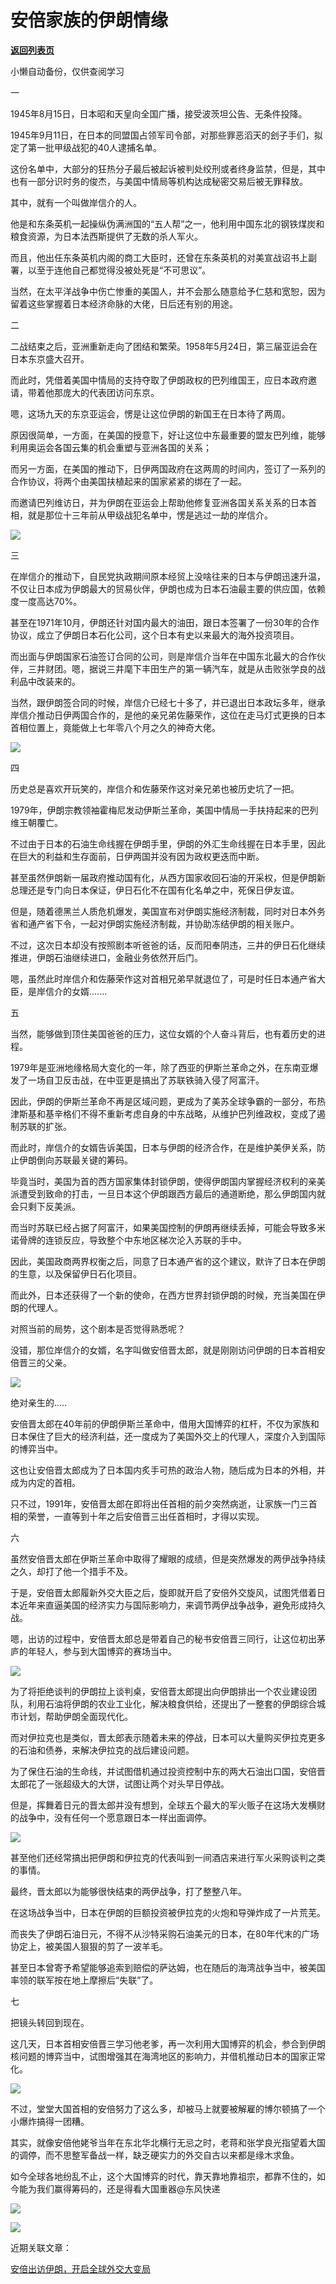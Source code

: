 # 安倍家族的伊朗情缘

[**返回列表页**](/gzh/政事堂2019)

小懒自动备份，仅供查阅学习

一

  

1945年8月15日，日本昭和天皇向全国广播，接受波茨坦公告、无条件投降。

  

1945年9月11日，在日本的同盟国占领军司令部，对那些罪恶滔天的刽子手们，拟定了第一批甲级战犯的40人逮捕名单。

  

这份名单中，大部分的狂热分子最后被起诉被判处绞刑或者终身监禁，但是，其中也有一部分识时务的俊杰，与美国中情局等机构达成秘密交易后被无罪释放。

  

其中，就有一个叫做岸信介的人。

  

他是和东条英机一起操纵伪满洲国的“五人帮”之一，他利用中国东北的钢铁煤炭和粮食资源，为日本法西斯提供了无数的杀人军火。

  

而且，他出任东条英机内阁的商工大臣时，还曾在东条英机的对美宣战诏书上副署，以至于连他自己都觉得没被处死是“不可思议”。  

  

当然，在太平洋战争中伤亡惨重的美国人，并不会那么随意给予仁慈和宽恕，因为留着这些掌握着日本经济命脉的大佬，日后还有别的用途。

  

  

二  

  

二战结束之后，亚洲重新走向了团结和繁荣。1958年5月24日，第三届亚运会在日本东京盛大召开。

  

而此时，凭借着美国中情局的支持夺取了伊朗政权的巴列维国王，应日本政府邀请，带着他那庞大的代表团访问东京。

  

嗯，这场九天的东京亚运会，愣是让这位伊朗的新国王在日本待了两周。

  

原因很简单，一方面，在美国的授意下，好让这位中东最重要的盟友巴列维，能够利用奥运会各国云集的机会重塑与亚洲各国的关系；

  

而另一方面，在美国的推动下，日伊两国政府在这两周的时间内，签订了一系列的合作协议，将两个由美国扶植起来的国家紧紧的绑在了一起。

  

而邀请巴列维访日，并为伊朗在亚运会上帮助他修复亚洲各国关系关系的日本首相，就是那位十三年前从甲级战犯名单中，愣是逃过一劫的岸信介。

  

![](https://mmbiz.qpic.cn/mmbiz_jpg/rxhS23yu8cOHlNTFKd3kRPicdrkx7c9pYtjicib8BicgH0xKnJa5eRwQbf6zibia8xsgVhjmp6ics9NFbR0kNtQMvdAicg/640?wx_fmt=jpeg)

  

三

  

在岸信介的推动下，自民党执政期间原本经贸上没啥往来的日本与伊朗迅速升温，不仅让日本成为伊朗最大的贸易伙伴，伊朗也成为日本石油最主要的供应国，依赖度一度高达70%。

  

甚至在1971年10月，伊朗还针对国内最大的油田，跟日本签署了一份30年的合作协议，成立了伊朗日本石化公司，这个日本有史以来最大的海外投资项目。

  

而出面与伊朗国家石油签订合同的公司，则是岸信介当年在中国东北最大的合作伙伴，三井财团。嗯，据说三井麾下丰田生产的第一辆汽车，就是从击败张学良的战利品中改装来的。

  

当然，跟伊朗签合同的时候，岸信介已经七十多了，并已退出日本政坛多年，继承岸信介推动日伊两国合作的，是他的亲兄弟佐藤荣作，这位在走马灯式更换的日本首相位置上，竟能做上七年零八个月之久的神奇大佬。

  

![](https://mmbiz.qpic.cn/mmbiz_jpg/rxhS23yu8cOHlNTFKd3kRPicdrkx7c9pYFvPXbqc00IvKVyRxkJ2eSdy28zPZr17fLl36OQuPh4nwmQILatyemA/640?wx_fmt=jpeg)

  

  

四

  

历史总是喜欢开玩笑的，岸信介和佐藤荣作这对亲兄弟也被历史坑了一把。

  

1979年，伊朗宗教领袖霍梅尼发动伊斯兰革命，美国中情局一手扶持起来的巴列维王朝覆亡。

  

不过由于日本的石油生命线握在伊朗手里，伊朗的外汇生命线握在日本手里，因此在巨大的利益和生存面前，日伊两国并没有因为政权更迭而中断。

  

甚至虽然伊朗新一届政府推动国有化，从西方国家收回石油的开采权，但是伊朗新总理还是专门向日本保证，伊日石化不在国有化名单之中，死保日伊友谊。

  

但是，随着德黑兰人质危机爆发，美国宣布对伊朗实施经济制裁，同时对日本外务省和通产省下令，一起对伊朗实施经济制裁，并协助冻结伊朗的相关账户。

  

不过，这次日本却没有按照剧本听爸爸的话，反而阳奉阴违，三井的伊日石化继续推进，伊朗石油继续进口，金融业务依然开后门。

  

嗯，虽然此时岸信介和佐藤荣作这对首相兄弟早就退位了，可是时任日本通产省大臣，是岸信介的女婿.......

  

  

五

  

当然，能够做到顶住美国爸爸的压力，这位女婿的个人奋斗背后，也有着历史的进程。  

  

1979年是亚洲地缘格局大变化的一年，除了西亚的伊斯兰革命之外，在东南亚爆发了一场自卫反击战，在中亚更是搞出了苏联铁骑入侵了阿富汗。  

  

因此，伊朗的伊斯兰革命不再是区域问题，更成为了美苏全球争霸的一部分，布热津斯基和基辛格们不得不重新考虑自身的中东战略，从维护巴列维政权，变成了遏制苏联的扩张。

  

而此时，岸信介的女婿告诉美国，日本与伊朗的经济合作，在是维护美伊关系，防止伊朗倒向苏联最关键的筹码。

  

毕竟当时，美国为首的西方国家集体封锁伊朗，使得伊朗国内掌握经济权利的亲美派遭受到致命的打击，一旦日本这个伊朗跟西方最后的通道断绝，那么伊朗国内就会只剩下反美派。

  

而当时苏联已经占据了阿富汗，如果美国控制的伊朗再继续丢掉，可能会导致多米诺骨牌的连锁反应，导致整个中东地区梯次沦入苏联的手中。

  

因此，美国政商两界权衡之后，同意了日本通产省的这个建议，默许了日本在伊朗的生意，以及保留伊日石化项目。

  

而此外，日本还获得了一个新的使命，在西方世界封锁伊朗的时候，充当美国在伊朗的代理人。

  

对照当前的局势，这个剧本是否觉得熟悉呢？

  

没错，那位岸信介的女婿，名字叫做安倍晋太郎，就是刚刚访问伊朗的日本首相安倍晋三的父亲。

  

![](https://mmbiz.qpic.cn/mmbiz_jpg/rxhS23yu8cOHlNTFKd3kRPicdrkx7c9pYXldpXu2OPF8H6NOhZnTicP6iaiaWJo0n9XLwNZLATLRpkBdy3A9Pib5xsQ/640?wx_fmt=jpeg)

绝对亲生的.....

  

安倍晋太郎在40年前的伊朗伊斯兰革命中，借用大国博弈的杠杆，不仅为家族和日本保住了巨大的经济利益，还一度成为了美国外交上的代理人，深度介入到国际的博弈当中。

  

这也让安倍晋太郎成为了日本国内炙手可热的政治人物，随后成为日本的外相，并成为内定的首相。

  

只不过，1991年，安倍晋太郎在即将出任首相的前夕突然病逝，让家族一门三首相的荣誉，一直等到十年之后安倍晋三出任首相时，才得以实现。

  

  

六

  

虽然安倍晋太郎在伊斯兰革命中取得了耀眼的成绩，但是突然爆发的两伊战争持续之久，却打了他一个措手不及。

  

于是，安倍晋太郎履新外交大臣之后，旋即就开启了安倍外交旋风，试图凭借着日本近年来直逼美国的经济实力与国际影响力，来调节两伊战争战争，避免形成持久战。

  

嗯，出访的过程中，安倍晋太郎总是带着自己的秘书安倍晋三同行，让这位初出茅庐的年轻人，参与到大国博弈的赛场当中。

  

![](https://mmbiz.qpic.cn/mmbiz_jpg/rxhS23yu8cOHlNTFKd3kRPicdrkx7c9pY7Oic1b4sLPhO7840rtw6ibSt1793mibCffBIVndku565K9QTO4u3XPvDw/640?wx_fmt=jpeg)

  

为了将拒绝谈判的伊朗拉上谈判桌，安倍晋太郎提出向伊朗排出一个农业建设团队，利用石油将伊朗的农业工业化，解决粮食供给，还提出了一整套的伊朗综合城市计划，帮助伊朗全面现代化。

  

而对伊拉克也是类似，晋太郎表示随着未来的停战，日本可以大量购买伊拉克更多的石油和债券，来解决伊拉克的战后建设问题。

  

为了保住石油的生命线，并试图借机通过投资控制中东的两大石油出口国，安倍晋太郎花了一张超级大的大饼，试图让两个对头早日停战。

  

但是，挥舞着日元的晋太郎并没有想到，全球五个最大的军火贩子在这场大发横财的战争中，没有任何一个愿意跟日本一样出面调停。

  

![](https://mmbiz.qpic.cn/mmbiz_jpg/rxhS23yu8cOHlNTFKd3kRPicdrkx7c9pYhm7wgAVViczNNLHkNicVgPcnjWRnoaptFpuVU5nOfmnI0bEYUof0l9RQ/640?wx_fmt=jpeg)

  

甚至他们还经常搞出把伊朗和伊拉克的代表叫到一间酒店来进行军火采购谈判之类的事情。

  

最终，晋太郎以为能够很快结束的两伊战争，打了整整八年。

  

在这场战争当中，日本在伊朗的巨额投资被伊拉克的火炮和导弹炸成了一片荒芜。

  

而丧失了伊朗石油日元，不得不从沙特采购石油美元的日本，在80年代末的广场协定上，被美国人狠狠的剪了一波羊毛。

  

甚至日本曾寄予希望能够追索到赔偿的萨达姆，也在随后的海湾战争当中，被美国率领的联军按在地上摩擦后“失联”了。

  

  

七

  

把镜头转回到现在。

  

这几天，日本首相安倍晋三学习他老爹，再一次利用大国博弈的机会，参合到伊朗核问题的博弈当中，试图增强其在海湾地区的影响力，并借机推动日本的国家正常化。

  

![](https://mmbiz.qpic.cn/mmbiz_jpg/rxhS23yu8cOHlNTFKd3kRPicdrkx7c9pYJictB4muL8ibfqmZKdnqzPcLyxFR6Jc3iczCcibmsyHJ2xUcEmnghAkTIg/640?wx_fmt=jpeg)

  

不过，堂堂大国首相的安倍努力了这么多，却被马上就要被解雇的博尔顿搞了一个小爆炸搞得一团糟。

  

其实，就像安倍他姥爷当年在东北华北横行无忌之时，老蒋和张学良光指望着大国的调停，而不思整军备战一样，缺乏硬实力的外交自古以来都是缘木求鱼。

  

如今全球各地纷乱不止，这个大国博弈的时代，靠天靠地靠祖宗，都靠不住的，如今能为我们赢得筹码的，还是得看大国重器@东风快递

  

![](https://mmbiz.qpic.cn/mmbiz_jpg/rxhS23yu8cOHlNTFKd3kRPicdrkx7c9pYbG6yue4WXAHg1nyMGXBv8qticFbtD6fLYS20t7cI3gYbI3SAKLG2KRQ/640?wx_fmt=jpeg)

![](https://mmbiz.qpic.cn/mmbiz_jpg/rxhS23yu8cMiatPvp0VIcSMibKUkTa4icp7AVT3HXAXydE25AT4ExJ5oTmvpq95aKo2xxu1XaJODX39BQVsSMxlvg/640?wx_fmt=jpeg)

  

近期关联文章：

[安倍出访伊朗，开启全球外交大变局](http://mp.weixin.qq.com/s?__biz=MzAwMzU1ODAwOQ==&mid=2650331648&idx=1&sn=33a37ef57ef63536a59b8556980ad090&chksm=83352516b442ac007d606b6f735aa1624f1be02e1596259147374e765454a5a9e88dee19f4a5&scene=21#wechat_redirect)  


